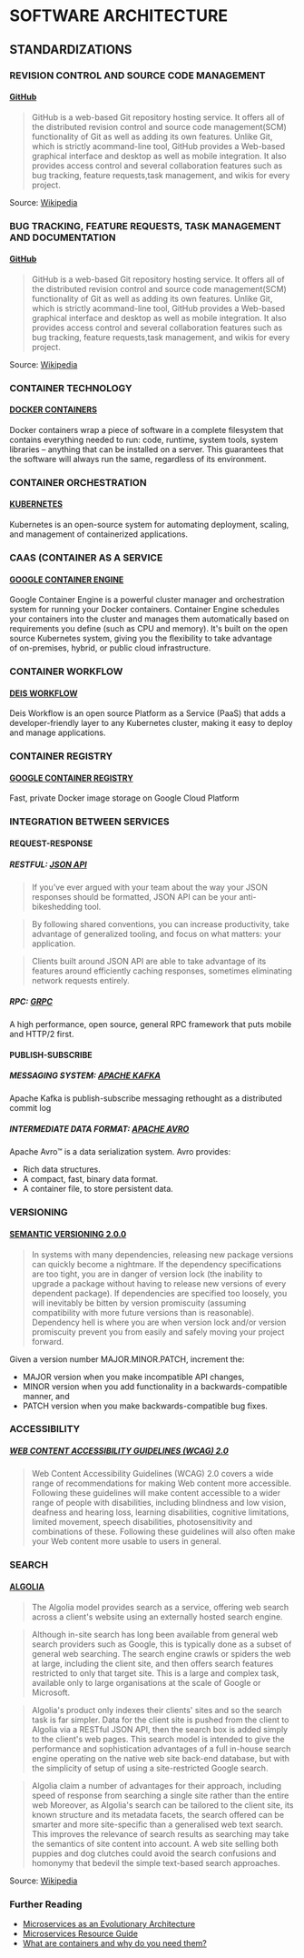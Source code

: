 # SOFTWARE ARCHITECTURE

## STANDARDIZATIONS

### REVISION CONTROL AND SOURCE CODE MANAGEMENT
#### [GitHub](https://github.com)
> GitHub is a web-based Git repository hosting service. It offers all of the distributed revision control and source code management(SCM) functionality of Git as well as adding its own features. Unlike Git, which is strictly acommand-line tool, GitHub provides a Web-based graphical interface and desktop as well as mobile integration. It also provides access control and several collaboration features such as bug tracking, feature requests,task management, and wikis for every project.

Source: [Wikipedia](https://en.wikipedia.org/wiki/GitHub)

### BUG TRACKING, FEATURE REQUESTS, TASK MANAGEMENT AND DOCUMENTATION
#### [GitHub](https://github.com)
> GitHub is a web-based Git repository hosting service. It offers all of the distributed revision control and source code management(SCM) functionality of Git as well as adding its own features. Unlike Git, which is strictly acommand-line tool, GitHub provides a Web-based graphical interface and desktop as well as mobile integration. It also provides access control and several collaboration features such as bug tracking, feature requests,task management, and wikis for every project.

Source: [Wikipedia](https://en.wikipedia.org/wiki/GitHub)

### CONTAINER TECHNOLOGY
#### [DOCKER CONTAINERS](https://www.docker.com/what-docker)
Docker containers wrap a piece of software in a complete filesystem that contains everything needed to run: code, runtime, system tools, system libraries – anything that can be installed on a server. This guarantees that the software will always run the same, regardless of its environment.


### CONTAINER ORCHESTRATION
#### [KUBERNETES](http://kubernetes.io/)
Kubernetes is an open-source system for automating deployment, scaling, and management of containerized applications.


### CAAS (CONTAINER AS A SERVICE
#### [GOOGLE CONTAINER ENGINE](https://cloud.google.com/container-engine/)
Google Container Engine is a powerful cluster manager and orchestration system for running your Docker containers. Container Engine schedules your containers into the cluster and manages them automatically based on requirements you define (such as CPU and memory). It's built on the open source Kubernetes system, giving you the flexibility to take advantage of on-premises, hybrid, or public cloud infrastructure.


### CONTAINER WORKFLOW
#### [DEIS WORKFLOW](https://deis.com/workflow/)
Deis Workflow is an open source Platform as a Service (PaaS) that adds a developer-friendly layer to any Kubernetes cluster, making it easy to deploy and manage applications.


### CONTAINER REGISTRY 
#### [GOOGLE CONTAINER REGISTRY](https://cloud.google.com/container-registry/)
Fast, private Docker image storage on Google Cloud Platform


### INTEGRATION BETWEEN SERVICES
#### REQUEST-RESPONSE
##### RESTFUL: [JSON API](http://jsonapi.org/)
> If you’ve ever argued with your team about the way your JSON responses should be formatted, JSON API can be your anti-bikeshedding tool.

> By following shared conventions, you can increase productivity, take advantage of generalized tooling, and focus on what matters: your application.

> Clients built around JSON API are able to take advantage of its features around efficiently caching responses, sometimes eliminating network requests entirely.

##### RPC: [GRPC](http://www.grpc.io/)
A high performance, open source, general RPC framework that puts mobile and HTTP/2 first.

#### PUBLISH-SUBSCRIBE
##### MESSAGING SYSTEM: [APACHE KAFKA](http://kafka.apache.org/)
Apache Kafka is publish-subscribe messaging rethought as a distributed commit log

##### INTERMEDIATE DATA FORMAT: [APACHE AVRO](https://avro.apache.org/docs/current/)
Apache Avro™ is a data serialization system.
Avro provides:
* Rich data structures.
* A compact, fast, binary data format.
* A container file, to store persistent data.


### VERSIONING
#### [SEMANTIC VERSIONING 2.0.0](http://semver.org/spec/v2.0.0.html)
> In systems with many dependencies, releasing new package versions can quickly become a nightmare. If the dependency specifications are too tight, you are in danger of version lock (the inability to upgrade a package without having to release new versions of every dependent package). If dependencies are specified too loosely, you will inevitably be bitten by version promiscuity (assuming compatibility with more future versions than is reasonable). Dependency hell is where you are when version lock and/or version promiscuity prevent you from easily and safely moving your project forward.

Given a version number MAJOR.MINOR.PATCH, increment the:
* MAJOR version when you make incompatible API changes,
* MINOR version when you add functionality in a backwards-compatible manner, and
* PATCH version when you make backwards-compatible bug fixes.

### ACCESSIBILITY 
##### [WEB CONTENT ACCESSIBILITY GUIDELINES (WCAG) 2.0](https://www.w3.org/TR/WCAG20/)
> Web Content Accessibility Guidelines (WCAG) 2.0 covers a wide range of recommendations for making Web content more accessible. Following these guidelines will make content accessible to a wider range of people with disabilities, including blindness and low vision, deafness and hearing loss, learning disabilities, cognitive limitations, limited movement, speech disabilities, photosensitivity and combinations of these. Following these guidelines will also often make your Web content more usable to users in general.

### SEARCH
#### [ALGOLIA](https://www.algolia.com/)
> The Algolia model provides search as a service, offering web search across a client's website using an externally hosted search engine.

> Although in-site search has long been available from general web search providers such as Google, this is typically done as a subset of general web searching. The search engine crawls or spiders the web at large, including the client site, and then offers search features restricted to only that target site. This is a large and complex task, available only to large organisations at the scale of Google or Microsoft.

> Algolia's product only indexes their clients' sites and so the search task is far simpler. Data for the client site is pushed from the client to Algolia via a RESTful JSON API, then the search box is added simply to the client's web pages. This search model is intended to give the performance and sophistication advantages of a full in-house search engine operating on the native web site back-end database, but with the simplicity of setup of using a site-restricted Google search.

> Algolia claim a number of advantages for their approach, including speed of response from searching a single site rather than the entire web Moreover, as Algolia's search can be tailored to the client site, its known structure and its metadata facets, the search offered can be smarter and more site-specific than a generalised web text search. This improves the relevance of search results as searching may take the semantics of site content into account. A web site selling both puppies and dog clutches could avoid the search confusions and homonymy that bedevil the simple text-based search approaches.

Source: [Wikipedia](https://en.wikipedia.org/wiki/Algolia)

### Further Reading
* [Microservices as an Evolutionary Architecture](https://www.thoughtworks.com/insights/blog/microservices-evolutionary-architecture)
* [Microservices Resource Guide](http://martinfowler.com/microservices/)
* [What are containers and why do you need them?](http://www.cio.com/article/2924995/enterprise-software/what-are-containers-and-why-do-you-need-them.html)
